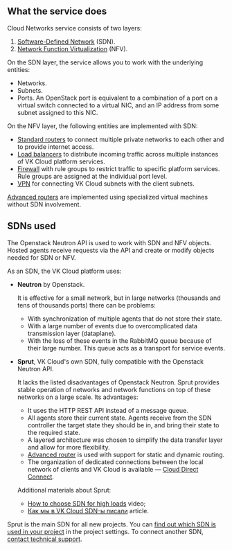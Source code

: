 ## What the service does

Cloud Networks service consists of two layers:

1. [Software-Defined Network](https://en.wikipedia.org/wiki/Software-defined_networking) (SDN).
1. [Network Function Virtualization](https://en.wikipedia.org/wiki/Network_function_virtualization) (NFV).

On the SDN layer, the service allows you to work with the underlying entities:

- Networks.
- Subnets.
- Ports. An OpenStack port is equivalent to a combination of a port on a virtual switch connected to a virtual NIC, and an IP address from some subnet assigned to this NIC.

On the NFV layer, the following entities are implemented with SDN:

- [Standard routers](../router) to connect multiple private networks to each other and to provide internet access.
- [Load balancers](/en/networks/balancing/concepts/load-balancer) to distribute incoming traffic across multiple instances of VK Cloud platform services.
- [Firewall](../traffic-limiting) with rule groups to restrict traffic to specific platform services. Rule groups are assigned at the individual port level.
- [VPN](../vpn) for connecting VK Cloud subnets with the client subnets.

[Advanced routers](../router) are implemented using specialized virtual machines without SDN involvement.

## SDNs used

The Openstack Neutron API is used to work with SDN and NFV objects. Hosted agents receive requests via the API and create or modify objects needed for SDN or NFV.

As an SDN, the VK Cloud platform uses:

- **Neutron** by Openstack.

  It is effective for a small network, but in large networks (thousands and tens of thousands ports) there can be problems:

  - With synchronization of multiple agents that do not store their state.
  - With a large number of events due to overcomplicated data transmission layer (dataplane).
  - With the loss of these events in the RabbitMQ queue because of their large number. This queue acts as a transport for service events.

- **Sprut**, VK Cloud's own SDN, fully compatible with the Openstack Neutron API.

  It lacks the listed disadvantages of Openstack Neutron. Sprut provides stable operation of networks and network functions on top of these networks on a large scale. Its advantages:

  - It uses the HTTP REST API instead of a message queue.
  - All agents store their current state. Agents receive from the SDN controller the target state they should be in, and bring their state to the required state.
  - A layered architecture was chosen to simplify the data transfer layer and allow for more flexibility.
  - [Advanced router](../../how-to-guides/advanced-router/) is used with support for static and dynamic routing.
  - The organization of dedicated connections between the local network of clients and VK Cloud is available — [Cloud Direct Connect](https://cloud.vk.com/direct-connect).

  Additional materials about Sprut:

  - [How to choose SDN for high loads](https://www.youtube.com/watch?v=iqSXRZ8b_bk) video;
  - [Как мы в VK Cloud SDN-ы писали](https://habr.com/ru/companies/vk/articles/763760/) article.

<info>

Sprut is the main SDN for all new projects. You can [find out which SDN is used in your project](en/tools-for-using-services/account/service-management/project-settings/manage#sdn_view) in the project settings. To connect another SDN, [contact technical support](mailto:support@mcs.mail.ru).

</info>
